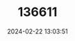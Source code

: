 ---
title: "136611"
category: "Cynomops mexicanus"
draft: false
date: 2024-02-22 13:03:51
languages:
  English: ["Mexican Dog-faced Bat"]
---